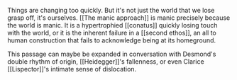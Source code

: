 Things are changing too quickly. But it's not just the world that we lose grasp off, it's ourselves. [[The manic approach]] is manic precisely because the world is manic. It is a hypertrophied [[conatus]] quickly losing touch with the world, or it is the inherent failure in a [[second ethos]], an all to human construction that fails to acknowledge being at its homeground.

This passage can maybe be expanded in conversation with Desmond's double rhythm of origin, [[Heidegger]]'s fallenness, or even Clarice [[Lispector]]'s intimate sense of dislocation.
